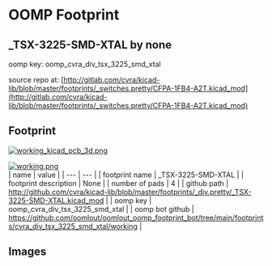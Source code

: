 # OOMP Footprint  
## _TSX-3225-SMD-XTAL  by none  
  
oomp key: oomp_cvra_div_tsx_3225_smd_xtal  
  
source repo at: [http://gitlab.com/cvra/kicad-lib/blob/master/footprints/_switches.pretty/CFPA-1FB4-A2T.kicad_mod](http://gitlab.com/cvra/kicad-lib/blob/master/footprints/_switches.pretty/CFPA-1FB4-A2T.kicad_mod)  
## Footprint  
  
[![working_kicad_pcb_3d.png](working_kicad_pcb_3d_600.png)](working_kicad_pcb_3d.png)  
  
[![working.png](working_600.png)](working.png)  
| name | value | 
| --- | --- | 
| footprint name | _TSX-3225-SMD-XTAL | 
| footprint description | None | 
| number of pads | 4 | 
| github path | http://github.com/cvra/kicad-lib/blob/master/footprints/_div.pretty/_TSX-3225-SMD-XTAL.kicad_mod | 
| oomp key | oomp_cvra_div_tsx_3225_smd_xtal | 
| oomp bot github | https://github.com/oomlout/oomlout_oomp_footprint_bot/tree/main/footprints/cvra_div_tsx_3225_smd_xtal/working | 
## Images  
